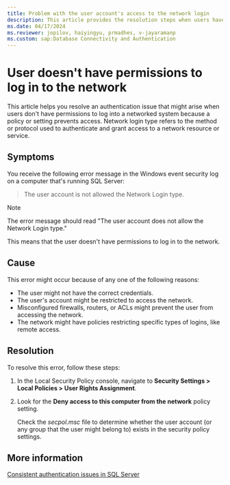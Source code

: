 ```yaml
---
title: Problem with the user account's access to the network login
description: This article provides the resolution steps when users have insufficient permissions to log in to a networked system.
ms.date: 04/17/2024
ms.reviewer: jopilov, haiyingyu, prmadhes, v-jayaramanp
ms.custom: sap:Database Connectivity and Authentication
---
```


# User doesn't have permissions to log in to the network

This article helps you resolve an authentication issue that might arise when users don't have permissions to log into a networked system because a policy or setting prevents access. Network login type refers to the method or protocol used to authenticate and grant access to a network resource or service.

## Symptoms

You receive the following error message in the Windows event security log on a computer that's running SQL Server:

> The user account is not allowed the Network Login type.

> [!NOTE]
> The error message should read "The user account does not allow the Network Login type."

This means that the user doesn't have permissions to log in to the network.

## Cause

This error might occur because of any one of the following reasons:

- The user might not have the correct credentials.
- The user's account might be restricted to access the network.
- Misconfigured firewalls, routers, or ACLs might prevent the user from accessing the network.
- The network might have policies restricting specific types of logins, like remote access.

## Resolution

To resolve this error, follow these steps:

1. In the Local Security Policy console, navigate to **Security Settings > Local Policies > User Rights Assignment**.

1. Look for the **Deny access to this computer from the network** policy setting.

   Check the *secpol.msc* file to determine whether the user account (or any group that the user might belong to) exists in the security policy settings.

## More information

[Consistent authentication issues in SQL Server](consistent-authentication-connectivity-issues.md)
